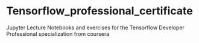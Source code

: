 # Tensorflow_professional_certificate
Jupyter Lecture Notebooks and exercises for the Tensorflow Developer Professional specialization from coursera
